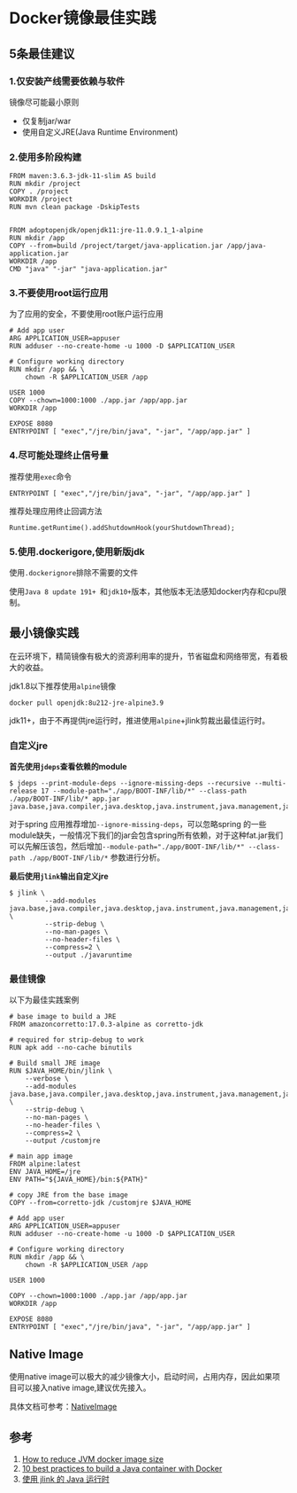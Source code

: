 # Docker镜像最佳实践

## 5条最佳建议

### 1.仅安装产线需要依赖与软件

镜像尽可能最小原则

- 仅复制jar/war
- 使用自定义JRE(Java Runtime Environment)

### 2.使用多阶段构建

```
FROM maven:3.6.3-jdk-11-slim AS build
RUN mkdir /project
COPY . /project
WORKDIR /project
RUN mvn clean package -DskipTests
 
 
FROM adoptopenjdk/openjdk11:jre-11.0.9.1_1-alpine
RUN mkdir /app
COPY --from=build /project/target/java-application.jar /app/java-application.jar
WORKDIR /app
CMD "java" "-jar" "java-application.jar"
```

### 3.不要使用root运行应用

为了应用的安全，不要使用root账户运行应用

```
# Add app user
ARG APPLICATION_USER=appuser
RUN adduser --no-create-home -u 1000 -D $APPLICATION_USER

# Configure working directory
RUN mkdir /app && \
    chown -R $APPLICATION_USER /app

USER 1000
COPY --chown=1000:1000 ./app.jar /app/app.jar
WORKDIR /app

EXPOSE 8080
ENTRYPOINT [ "exec","/jre/bin/java", "-jar", "/app/app.jar" ]
```

### 4.尽可能处理终止信号量

推荐使用`exec`命令

```
ENTRYPOINT [ "exec","/jre/bin/java", "-jar", "/app/app.jar" ]
```

推荐处理应用终止回调方法

```
Runtime.getRuntime().addShutdownHook(yourShutdownThread);
```

### 5.使用.dockerigore,使用新版jdk

使用`.dockerignore`排除不需要的文件

使用`Java 8 update 191+ `和`jdk10+`版本，其他版本无法感知docker内存和cpu限制。

## 最小镜像实践

在云环境下，精简镜像有极大的资源利用率的提升，节省磁盘和网络带宽，有着极大的收益。

jdk1.8以下推荐使用`alpine`镜像

```
docker pull openjdk:8u212-jre-alpine3.9
```

jdk11+，由于不再提供jre运行时，推进使用`alpine`+jlink剪裁出最佳运行时。

### 自定义jre

**首先使用`jdeps`查看依赖的module**

```
$ jdeps --print-module-deps --ignore-missing-deps --recursive --multi-release 17 --module-path="./app/BOOT-INF/lib/*" --class-path ./app/BOOT-INF/lib/* app.jar
java.base,java.compiler,java.desktop,java.instrument,java.management,java.naming,java.prefs,java.scripting
```

对于spring 应用推荐增加`--ignore-missing-deps`，可以忽略spring 的一些module缺失，一般情况下我们的jar会包含spring所有依赖，对于这种fat.jar我们可以先解压该包，然后增加`--module-path="./app/BOOT-INF/lib/*" --class-path ./app/BOOT-INF/lib/*` 参数进行分析。

**最后使用`jlink`输出自定义jre**

```
$ jlink \
         --add-modules java.base,java.compiler,java.desktop,java.instrument,java.management,java.naming,java.prefs,java.scripting \
         --strip-debug \
         --no-man-pages \
         --no-header-files \
         --compress=2 \
         --output ./javaruntime
```



### 最佳镜像

以下为最佳实践案例

```
# base image to build a JRE
FROM amazoncorretto:17.0.3-alpine as corretto-jdk

# required for strip-debug to work
RUN apk add --no-cache binutils

# Build small JRE image
RUN $JAVA_HOME/bin/jlink \
    --verbose \
    --add-modules java.base,java.compiler,java.desktop,java.instrument,java.management,java.naming,java.prefs,java.scripting \
    --strip-debug \
    --no-man-pages \
    --no-header-files \
    --compress=2 \
    --output /customjre

# main app image
FROM alpine:latest
ENV JAVA_HOME=/jre
ENV PATH="${JAVA_HOME}/bin:${PATH}"

# copy JRE from the base image
COPY --from=corretto-jdk /customjre $JAVA_HOME

# Add app user
ARG APPLICATION_USER=appuser
RUN adduser --no-create-home -u 1000 -D $APPLICATION_USER

# Configure working directory
RUN mkdir /app && \
    chown -R $APPLICATION_USER /app

USER 1000

COPY --chown=1000:1000 ./app.jar /app/app.jar
WORKDIR /app

EXPOSE 8080
ENTRYPOINT [ "exec","/jre/bin/java", "-jar", "/app/app.jar" ]
```

## Native Image

使用native image可以极大的减少镜像大小，启动时间，占用内存，因此如果项目可以接入native image,建议优先接入。

具体文档可参考：[NativeImage](./NativeImage.md)

## 参考

1. [How to reduce JVM docker image size](https://blog.wolt.com/engineering/2022/05/13/how-to-reduce-jvm-docker-image-size/)
2. [10 best practices to build a Java container with Docker](https://snyk.io/blog/best-practices-to-build-java-containers-with-docker/)
3. [使用 jlink 的 Java 运行时](https://learn.microsoft.com/zh-cn/java/openjdk/java-jlink-runtimes)